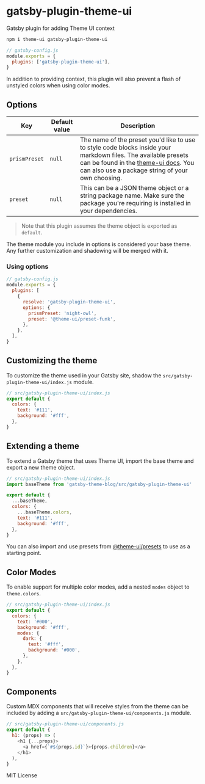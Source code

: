 # gatsby-plugin-theme-ui

Gatsby plugin for adding Theme UI context

```sh
npm i theme-ui gatsby-plugin-theme-ui
```

```js
// gatsby-config.js
module.exports = {
  plugins: ['gatsby-plugin-theme-ui'],
}
```

In addition to providing context, this plugin will also
prevent a flash of unstyled colors when using color modes.

## Options

| Key           | Default value | Description                                                                                                                                                                                                                                        |
| ------------- | ------------- | -------------------------------------------------------------------------------------------------------------------------------------------------------------------------------------------------------------------------------------------------- |
| `prismPreset` | `null`        | The name of the preset you'd like to use to style code blocks inside your markdown files. The available presets can be found in the [theme-ui docs](https://theme-ui.com/packages/prism/). You can also use a package string of your own choosing. |
| `preset`      | `null`        | This can be a JSON theme object or a string package name. Make sure the package you're requiring is installed in your dependencies.                                                                                                                |

> Note that this plugin assumes the theme object is exported as `default`.

The theme module you include in options is considered your base theme. Any further customization and shadowing will be merged with it.

### Using options

```js
// gatsby-config.js
module.exports = {
  plugins: [
    {
      resolve: 'gatsby-plugin-theme-ui',
      options: {
        prismPreset: 'night-owl',
        preset: '@theme-ui/preset-funk',
      },
    },
  ],
}
```

## Customizing the theme

To customize the theme used in your Gatsby site,
shadow the `src/gatsby-plugin-theme-ui/index.js` module.

```js
// src/gatsby-plugin-theme-ui/index.js
export default {
  colors: {
    text: '#111',
    background: '#fff',
  },
}
```

## Extending a theme

To extend a Gatsby theme that uses Theme UI, import the base theme and export a new theme object.

```js
// src/gatsby-plugin-theme-ui/index.js
import baseTheme from 'gatsby-theme-blog/src/gatsby-plugin-theme-ui'

export default {
  ...baseTheme,
  colors: {
    ...baseTheme.colors,
    text: '#111',
    background: '#fff',
  },
}
```

You can also import and use presets from [@theme-ui/presets](https://theme-ui.com/packages/presets) to use as a starting point.

## Color Modes

To enable support for multiple color modes, add a nested `modes` object to `theme.colors`.

```js
// src/gatsby-plugin-theme-ui/index.js
export default {
  colors: {
    text: '#000',
    background: '#fff',
    modes: {
      dark: {
        text: '#fff',
        background: '#000',
      },
    },
  },
}
```

## Components

Custom MDX components that will receive styles from the theme can be included by adding a `src/gatsby-plugin-theme-ui/components.js` module.

```js
// src/gatsby-plugin-theme-ui/components.js
export default {
  h1: (props) => (
    <h1 {...props}>
      <a href={`#${props.id}`}>{props.children}</a>
    </h1>
  ),
}
```

MIT License
